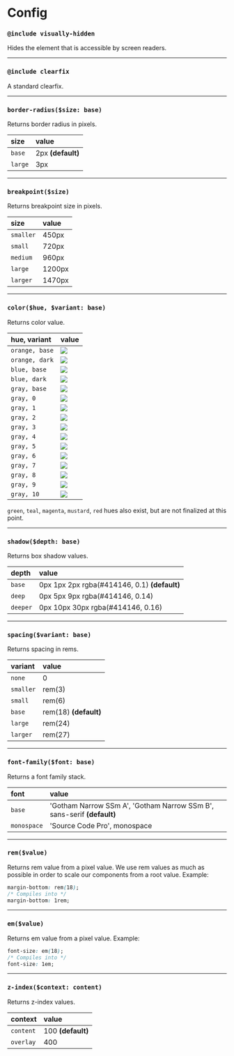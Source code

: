 
# Config

### `@include visually-hidden`
Hides the element that is accessible by screen readers.

---

### `@include clearfix`
A standard clearfix.

---

### `border-radius($size: base)`
Returns border radius in pixels.

| size | value |
| :- |:- |
| `base`  | 2px **(default)** |
| `large` | 3px|

---

### `breakpoint($size)`
Returns breakpoint size in pixels.

| size | value |
| :- |:- |
| `smaller` | 450px |
| `small` | 720px |
| `medium` | 960px |
| `large` | 1200px |
| `larger` | 1470px  |

---

### `color($hue, $variant: base)`
Returns color value.

| hue, variant | value |
| :- |:- |
| `orange, base` | ![](https://placehold.it/15/fa6423/000000?text=+)  |
| `orange, dark` | ![](https://placehold.it/15/e9591b/000000?text=+)  |
| `blue, base` | ![](https://placehold.it/15/37aadc/000000?text=+)  |
| `blue, dark` | ![](https://placehold.it/15/2693c3/000000?text=+)  |
| `gray, base` | ![](https://placehold.it/15/55555a/000000?text=+)  |
| `gray, 0` | ![](https://placehold.it/15/000000/000000?text=+)  |
| `gray, 1` | ![](https://placehold.it/15/414146/000000?text=+)  |
| `gray, 2` | ![](https://placehold.it/15/55555a/000000?text=+)  |
| `gray, 3` | ![](https://placehold.it/15/6e6e73/000000?text=+)  |
| `gray, 4` | ![](https://placehold.it/15/828287/000000?text=+)  |
| `gray, 5` | ![](https://placehold.it/15/aaaaaf/000000?text=+)  |
| `gray, 6` | ![](https://placehold.it/15/bebec3/000000?text=+)  |
| `gray, 7` | ![](https://placehold.it/15/d2d2d7/000000?text=+)  |
| `gray, 8` | ![](https://placehold.it/15/e1e1e6/000000?text=+)  |
| `gray, 9` | ![](https://placehold.it/15/f2f2f5/000000?text=+)  |
| `gray, 10` | ![](https://placehold.it/15/ffffff/000000?text=+)  |

`green`, `teal`, `magenta`, `mustard`, `red` hues also exist, but are not finalized at this point.

---

### `shadow($depth: base)`
Returns box shadow values.

| depth | value |
| :- |:- |
| `base`  | 0px 1px 2px rgba(#414146, 0.1) **(default)** |
| `deep` | 0px 5px 9px rgba(#414146, 0.14)|
| `deeper` | 0px 10px 30px rgba(#414146, 0.16) |

---

### `spacing($variant: base)`
Returns spacing in rems.

| variant | value |
| :- |:- |
| `none`  | 0 |
| `smaller` | rem(3) |
| `small` | rem(6) |
| `base` | rem(18) **(default)** |
| `large` | rem(24) |
| `larger` | rem(27) |

---

### `font-family($font: base)`
Returns a font family stack.

| font | value |
| :- |:- |
| `base`  | 'Gotham Narrow SSm A', 'Gotham Narrow SSm B', sans-serif **(default)** |
| `monospace` | 'Source Code Pro', monospace |

---

### `rem($value)`
Returns rem value from a pixel value. We use rem values as much as possible in order to scale our components from a root value. Example:

```css
margin-bottom: rem(18);
/* Compiles into */
margin-bottom: 1rem;
```

---

### `em($value)`
Returns em value from a pixel value. Example:

```css
font-size: em(18);
/* Compiles into */
font-size: 1em;
```

---

### `z-index($context: content)`
Returns z-index values.

| context | value |
| :- |:- |
| `content`  | 100 **(default)** |
| `overlay` | 400 |
